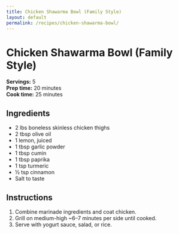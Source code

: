 ```yaml
---
title: Chicken Shawarma Bowl (Family Style)
layout: default
permalink: /recipes/chicken-shawarma-bowl/
---
```


# Chicken Shawarma Bowl (Family Style)

**Servings:** 5  
**Prep time:** 20 minutes  
**Cook time:** 25 minutes

## Ingredients
- 2 lbs boneless skinless chicken thighs
- 2 tbsp olive oil
- 1 lemon, juiced
- 1 tbsp garlic powder
- 1 tbsp cumin
- 1 tbsp paprika
- 1 tsp turmeric
- ½ tsp cinnamon
- Salt to taste

## Instructions
1. Combine marinade ingredients and coat chicken.
2. Grill on medium-high ~6–7 minutes per side until cooked.
3. Serve with yogurt sauce, salad, or rice.
